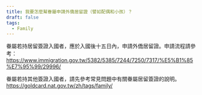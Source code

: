 ```yaml
---
title: 我要怎麼幫眷屬申請外僑居留證（譬如配偶和小孩）？
draft: false
tags:
  - Family
---
```

眷屬若持居留簽證入國者，應於入國後十五日內，申請外僑居留證。申請流程請參考：<https://www.immigration.gov.tw/5382/5385/7244/7250/7317/%E5%B1%85%E7%95%99/29996/>

眷屬若持其他簽證入國者，請先參考常見問題中有關眷屬居留簽證的說明。
<https://goldcard.nat.gov.tw/zh/tags/family/>